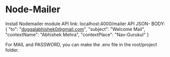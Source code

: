 # Node-Mailer
Install Nodemailer module
API link: localhost:4000/mailer
API JSON- BODY: 
{
    "to": "duggalabhishek0@gmail.com",
    "subject": "Welcome Mail",
    "contextName": "Abhishek Mehra",
    "contextPlace": "Nav-Gurukul"
}

For MAIL and PASSWORD, you can make the .env file in the root/project folder.
